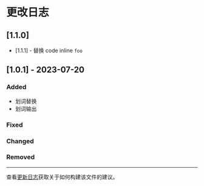 # 更改日志

## [1.1.0]

- [1.1.1] - 替换 code inline `foo`

## [1.0.1] - 2023-07-20

### Added

- 划词替换
- 划词输出

### Fixed

### Changed

### Removed

---

查看[更新日志](http://keepachangelog.com/)获取关于如何构建该文件的建议。
